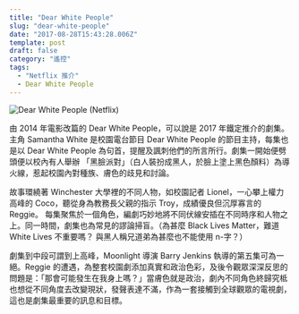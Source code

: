 ```yaml
---
title: "Dear White People"
slug: "dear-white-people"
date: "2017-08-28T15:43:28.006Z"
template: post
draft: false
category: "遙控"
tags:
  - "Netflix 推介"
  - Dear White People
---
```


![Dear White People (Netflix)](/media/0_Nx41sDkUKvV6_6-f.jpg)

由 2014 年電影改篇的 Dear White People，可以說是 2017 年鐵定推介的劇集。主角 Samantha White 是校園電台節目 Dear White People 的節目主持，每集也是以 Dear White People 為句首，提醒及諷刺他們的所言所行。劇集一開始便劈頭便以校內有人舉辦 「黑臉派對」（白人裝扮成黑人，於臉上塗上黑色顏料）為導火線，惹起校園內對種族、膚色的歧見和討論。

故事環繞著 Winchester 大學裡的不同人物，如校園記者 Lionel，一心攀上權力高峰的 Coco，聽從身為教務長父親的指示 Troy，成績優良但沉厚寡言的 Reggie。 每集聚焦於一個角色，編劇巧妙地將不同伏線安插在不同時序和人物之上。同一時間，劇集也為常見的謬論掃盲。（為甚麼 Black Lives Matter，難道 White Lives 不重要嗎？ 與黑人稱兄道弟為甚麼也不能使用 n-字？）

劇集到中段可謂到上高峰，Moonlight 導演 Barry Jenkins 執導的第五集可為一絕。Reggie 的遭遇，為整套校園劇添加真實和政治色彩，及後令觀眾深深反思的問題是：「那會可能發生在我身上嗎？」當膚色就是政治，劇內不同角色終歸究柢也想從不同角度去改變現狀，發聲表達不滿，作為一套接觸到全球觀眾的電視劇，這也是劇集最重要的訊息和目標。
